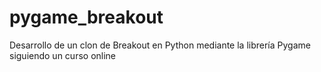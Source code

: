 # pygame_breakout
Desarrollo de un clon de Breakout en Python mediante la librería Pygame siguiendo un curso online
